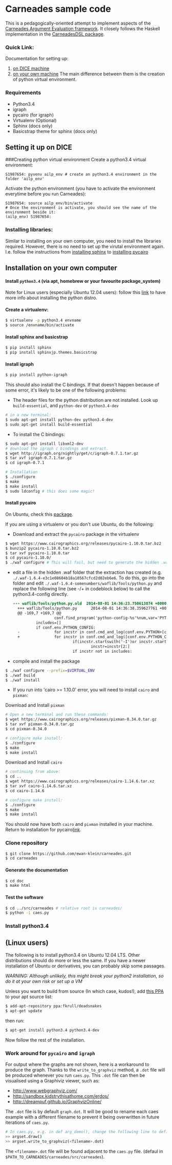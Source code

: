 # Carneades sample code

This is a pedagogically-oriented attempt to implement aspects of the [Carneades Argument Evaluation framework](http://carneades.github.io/carneades/Carneades/). It closely follows the Haskell implementation in the [CarneadesDSL package](https://hackage.haskell.org/package/CarneadesDSL).

<!-- The libraries needed to run this code on DICE are already available (except that the plotting functionality is currently not supported). Just remember that you need to explicitly call `python3.4` since the `python` command on DICE defaults to `python2.7`. So if you are happy to work on DICE, you are ready to go. :smile: -->



### Quick Link:
Documentation for setting up:
1. [on DICE machine](#setting-it-up-on-DICE)
2. [on your own machine](#installation-on-your-own-computer)
The main difference between them is the creation of python virtual environment.

### Requirements

- Python3.4
- igraph
- pycairo (for igraph)
- Virtualenv (Optional)
- Sphinx (docs only)
- Basicstrap theme for sphinx (docs only)

## Setting it up on DICE
###Creating python virtual environment
Create a python3.4 virtual environment:
```$
S1987654: pyvenv ailp_env # create an python3.4 environment in the folder 'ailp_env'
```
Activate the python environment (you have to activate the environment everytime before you run Carneades):
```
S1987654: source ailp_env/bin/activate
# Once the environment is activate, you should see the name of the environment beside it:
(ailp_env) S1987654:
```

### Installing libraries:
Similar to installing on your own computer, you need to install the libraries required. However, there is no need to set up the virutal environment again. I.e. follow the instructions from [installing sphinx](#install-sphinx-and-basicstrap) to [installing pycairo](#install-pycairo)



## Installation on your own computer

#### Install `python3.4` (via apt, homebrew or your favourite package_system)

Note for Linux users (especially Ubuntu 12.04 users): follow this [link](#install-python34) to have more info about installing the python distro.

#### Create a virtualenv:

```bash
$ virtualenv -p python3.4 envname
$ source /envname/bin/activate
```

#### Install sphinx and basicstrap

```bash
$ pip install sphinx
$ pip install sphinxjp.themes.basicstrap
```

#### Install igraph

```bash
$ pip install python-igraph
```

This should also install the C bindings. If that doesn't happen because of some error, it's likely to be one of the following problems:

- The header files for the python distribution are not installed. Look up `build-essential`, and `python-dev` or `python3.4-dev`

```bash
# in a new terminal:
$ sudo apt-get install python-dev python3.4-dev
$ sudo apt-get install build-essential
```

- To install the C bindings:

```bash
$ sudo apt-get install libxml2-dev
# download the igraph c bindings and extract.
$ wget http://igraph.org/nightly/get/c/igraph-0.7.1.tar.gz
$ tar xvf igraph-0.7.1.tar.gz
$ cd igraph-0.7.1

# Installation
$ ./configure
$ make
$ make install
$ sudo ldconfig # this does some magic!
```

#### Install pycairo

On Ubuntu, check this [package](http://packages.ubuntu.com/search?keywords=python-cairo).

If you are using a virtualenv or you don't use Ubuntu, do the following:

- Download and extract the `pycairo` package _in_ the virtualenv

```bash
$ wget https://www.cairographics.org/releases/pycairo-1.10.0.tar.bz2
$ bunzip2 pycairo-1.10.0.tar.bz2
$ tar xvf pycairo-1.10.0.tar
$ cd pycairo-1.10.0/
$ ./waf configure # This will fail, but need to generate the hidden .waf folder first for below
```

- edit a file in the hidden .waf folder that the extraction has created (e.g. `./.waf-1.6.4-e3c1e08604b18a10567cfcd2d02eb6e6`. To do this, go into the folder and edit `./.waf-1.6.4-somenumbers/waflib/Tools/python.py` and replace the following line (see -/+ in codeblock below) to call the python3.4-config directly.

  ```diff
  --- waflib/Tools/python.py.old  2014-08-01 14:36:23.750613874 +0000
    +++ waflib/Tools/python.py      2014-08-01 14:36:38.359627761 +0000
    @@ -169,7 +169,7 @@
                    conf.find_program('python-config-%s'%num,var='PYTHON_CONFIG',mandatory=False)
            includes=[]
            if conf.env.PYTHON_CONFIG:
    -               for incstr in conf.cmd_and_log(conf.env.PYTHON+[conf.env.PYTHON_CONFIG,'--includes']).strip().split():
    +               for incstr in conf.cmd_and_log([conf.env.PYTHON_CONFIG,'--includes']).strip().split():
                            if(incstr.startswith('-I')or incstr.startswith('/I')):
                                    incstr=incstr[2:]
                            if incstr not in includes:
  ```

- compile and install the package

```bash
$ ./waf configure --prefix=$VIRTUAL_ENV
$ ./waf build
$ ./waf install
```

- If you run into 'cairo >= 1.10.0' error, you will need to install `cairo` and `pixman`:

Download and Install `pixman`

```bash
# Open a new terminal and run these commands:
$ wget https://www.cairographics.org/releases/pixman-0.34.0.tar.gz
$ tar xvf pixman-0.34.0.tar.gz
$ cd pixman-0.34.0

# configure make install:
$ ./configure
$ make
$ make install
```

Download and Install `cairo`

```bash
# continuing from above:
$ cd ..
$ wget https://www.cairographics.org/releases/cairo-1.14.6.tar.xz
$ tar xvf cairo-1.14.6.tar.xz
$ cd cairo-1.14.6

# configure make install:
$ ./configure
$ make
$ make install
```

You should now have both `cairo` and `pixman` installed in your machine. Return to installation for pycairo[link](#install-pycairo).

### Clone repository

```bash
$ git clone https://github.com/ewan-klein/carneades.git
$ cd carneades
```

#### Generate the documentation

```bash
$ cd doc
$ make html
```

#### Test the software

```bash
$ cd ../src/carneades # relative root is carneades/
$ python -i caes.py
```

### Install python3.4

## (Linux users)

The following is to install python3.4 on Ubuntu 12.04 LTS. Other distributions should do more or less the same. If you have a newer installation of Ubuntu or derivatives, you can probably skip some passages.

_WARNING: Although unlikely, this might break your python2 installation, so do it at your own risk or set up a VM_

Unless you want to build from source (In which case, kudos!), add [this PPA](https://launchpad.net/~fkrull/+archive/ubuntu/deadsnakes) to your apt source list:

```bash
$ add-apt-repository ppa:fkrull/deadsnakes
$ apt-get update
```

then run:

```bash
$ apt-get install python3.4 python3.4-dev
```

Now follow the rest of the installation.

### Work around for `pycairo` and `igraph`

For output where the graphs are not shown, here is a workaround to produce the graph. Thanks to the `write_to_graphviz` method, a `.dot` file will be produced whenever you run `caes.py`. This `.dot` file can then be visualised using a Graphiviz viewer, such as:

- <http://www.webgraphviz.com/>
- <http://sandbox.kidstrythisathome.com/erdos/>
- <http://dreampuf.github.io/GraphvizOnline/>

The `.dot` file is by default `graph.dot`. It will be good to rename each caes example with a different filename to prevent it being overwritten in future iterations of `caes.py`.

```bash
# In caes.py, e.g. in def arg_demo(), change the following line to define the filename
>> argset.draw()
>> argset.write_to_graphviz(<filename>.dot)
```
The `<filename>.dot` file will be found adjacent to the `caes.py` file. (defaul in `$PATH_TO_CARNEADES/carneades/src/carneades`).
